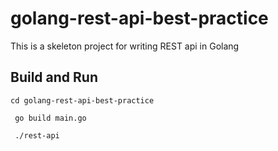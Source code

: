 # golang-rest-api-best-practice
This is a skeleton project for writing REST api in Golang

## Build and Run
``` cd golang-rest-api-best-practice ```

``` go build main.go```

``` ./rest-api```
